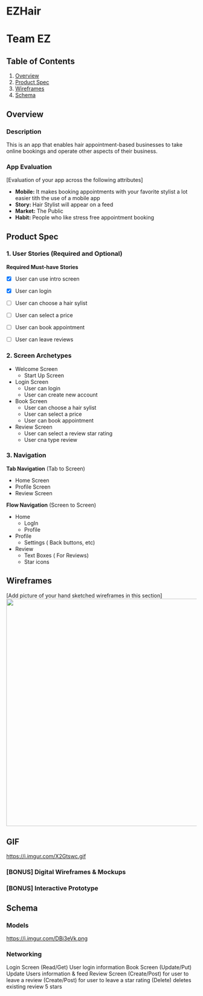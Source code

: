 # EZHair
# Team EZ

## Table of Contents
1. [Overview](#Overview)
1. [Product Spec](#Product-Spec)
1. [Wireframes](#Wireframes)
2. [Schema](#Schema)

## Overview
### Description
This is an app that enables hair appointment-based businesses to take online bookings and operate other aspects of their business.

### App Evaluation
[Evaluation of your app across the following attributes]
- **Mobile:** It makes booking appointments with your favorite stylist a lot easier tith the use of a mobile app
- **Story:** Hair Stylist will appear on a feed
- **Market:** The Public
- **Habit:** People who like stress free appointment booking


## Product Spec

### 1. User Stories (Required and Optional)

**Required Must-have Stories**

- [x] User can use intro screen
- [x] User can login
- [ ] User can choose a hair sylist
- [ ] User can select a price
- [ ] User can book appointment
- [ ] User can leave reviews



### 2. Screen Archetypes
[](https://)[](https://)[](https://)[](https://)
* Welcome Screen
   * Start Up Screen
* Login Screen
   * User can login
   * User can create new account
* Book Screen
   * User can choose a hair sylist
   * User can select a price  
   * User can book appointment
* Review Screen
   * User can select a review star rating
   * User cna type review

### 3. Navigation

**Tab Navigation** (Tab to Screen)

* Home Screen
* Profile Screen
* Review Screen

**Flow Navigation** (Screen to Screen)

* Home
   * LogIn
   * Profile
* Profile
   * Settings ( Back buttons, etc)
* Review 
   * Text Boxes ( For Reviews)
   * Star icons
## Wireframes
[Add picture of your hand sketched wireframes in this section]
<img src="https://i.imgur.com/LVgM2Nl.jpg" width=600>

## GIF
https://i.imgur.com/X2Gtswc.gif

### [BONUS] Digital Wireframes & Mockups

### [BONUS] Interactive Prototype

## Schema 

### Models
<https://i.imgur.com/DBi3eVk.png>
### Networking
Login Screen
(Read/Get) User login information
Book Screen
(Update/Put) Update Users information & feed
Review Screen
(Create/Post) for user to leave a review
(Create/Post) for user to leave a star rating
(Delete) deletes existing review 5 stars
